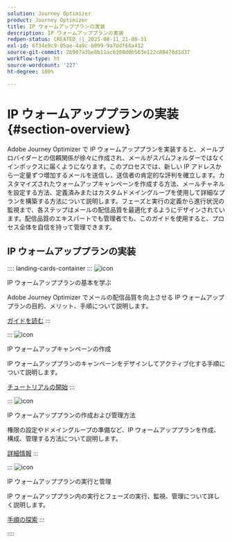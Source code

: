 ```yaml
---
solution: Journey Optimizer
product: Journey Optimizer
title: IP ウォームアッププランの実装
description: IP ウォームアッププランの実装
redpen-status: CREATED_||_2025-08-11_21-08-31
exl-id: 6f34e9c9-05ae-4a9c-b099-9a7ddf68a412
source-git-commit: 2b907a3be8b11ac6308d0b563e122c88478d1d37
workflow-type: ht
source-wordcount: '227'
ht-degree: 100%

---
```


# IP ウォームアッププランの実装{#section-overview}

Adobe Journey Optimizer で IP ウォームアッププランを実装すると、メールプロバイダーとの信頼関係が徐々に作成され、メールがスパムフォルダーではなくインボックスに届くようになります。このプロセスでは、新しい IP アドレスから一定量ずつ増加するメールを送信し、送信者の肯定的な評判を確立します。カスタマイズされたウォームアップキャンペーンを作成する方法、メールチャネルを設定する方法、定義済みまたはカスタムドメイングループを使用して詳細なプランを構築する方法について説明します。フェーズと実行の定義から進行状況の監視まで、各ステップはメールの配信品質を最適化するようにデザインされています。配信品質のエキスパートでも管理者でも、このガイドを使用すると、プロセス全体を自信を持って管理できます。

## IP ウォームアッププランの実装

:::: landing-cards-container
:::
![icon](https://cdn.experienceleague.adobe.com/icons/book.svg)

IP ウォームアッププランの基本を学ぶ

Adobe Journey Optimizer でメールの配信品質を向上させる IP ウォームアッププランの目的、メリット、手順について説明します。

[ガイドを読む](../using/configuration/ip-warmup-gs.md)
:::

:::
![icon](https://cdn.experienceleague.adobe.com/icons/circle-play.svg)

IP ウォームアップキャンペーンの作成

IP ウォームアッププランのキャンペーンをデザインしてアクティブ化する手順について説明します。

[チュートリアルの開始](../using/configuration/ip-warmup-campaign.md)
:::

:::
![icon](https://cdn.experienceleague.adobe.com/icons/gear.svg)

IP ウォームアッププランの作成および管理方法

権限の設定やドメイングループの準備など、IP ウォームアッププランを作成、構成、管理する方法について説明します。

[詳細情報](../using/configuration/ip-warmup-plan.md)
:::

:::
![icon](https://cdn.experienceleague.adobe.com/icons/list-check.svg)

IP ウォームアッププランの実行と管理

IP ウォームアッププラン内の実行とフェーズの実行、監視、管理について詳しく説明します。

[手順の探索](../using/configuration/ip-warmup-execution.md)
:::

::::
